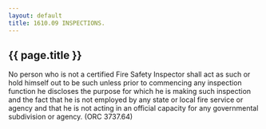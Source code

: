 ```yaml
---
layout: default 
title: 1610.09 INSPECTIONS.
---
```


{{ page.title }}
----------------

No person who is not a certified Fire Safety Inspector shall act as such
or hold himself out to be such unless prior to commencing any inspection
function he discloses the purpose for which he is making such inspection
and the fact that he is not employed by any state or local fire service
or agency and that he is not acting in an official capacity for any
governmental subdivision or agency. (ORC 3737.64)
